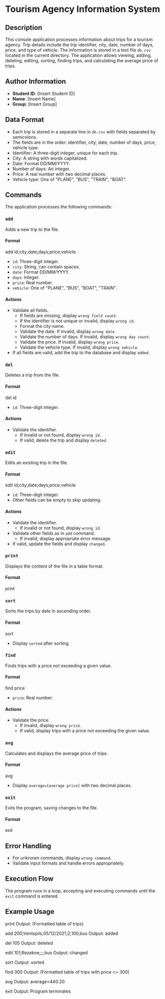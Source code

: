 # Tourism Agency Information System

## Description
This console application processes information about trips for a tourism agency. Trip details include the trip identifier, city, date, number of days, price, and type of vehicle. The information is stored in a text file `db.csv` located in the current directory. The application allows viewing, adding, deleting, editing, sorting, finding trips, and calculating the average price of trips.

## Author Information
- **Student ID**: [Insert Student ID]
- **Name**: [Insert Name]
- **Group**: [Insert Group]

## Data Format
- Each trip is stored in a separate line in `db.csv` with fields separated by semicolons.
- The fields are in the order: identifier, city, date, number of days, price, vehicle type.
- Identifier: A three-digit integer, unique for each trip.
- City: A string with words capitalized.
- Date: Format DD/MM/YYYY.
- Number of days: An integer.
- Price: A real number with two decimal places.
- Vehicle type: One of "PLANE", "BUS", "TRAIN", "BOAT".

## Commands
The application processes the following commands:

### `add`
Adds a new trip to the file.
#### Format
add id;city;date;days;price;vehicle
- `id`: Three-digit integer.
- `city`: String, can contain spaces.
- `date`: Format DD/MM/YYYY.
- `days`: Integer.
- `price`: Real number.
- `vehicle`: One of "PLANE", "BUS", "BOAT", "TRAIN".

#### Actions
- Validate all fields.
  - If fields are missing, display `wrong field count`.
  - If the identifier is not unique or invalid, display `wrong id`.
  - Format the city name.
  - Validate the date. If invalid, display `wrong date`.
  - Validate the number of days. If invalid, display `wrong day count`.
  - Validate the price. If invalid, display `wrong price`.
  - Validate the vehicle type. If invalid, display `wrong vehicle`.
- If all fields are valid, add the trip to the database and display `added`.

### `del`
Deletes a trip from the file.
#### Format
del id
- `id`: Three-digit integer.

#### Actions
- Validate the identifier.
  - If invalid or not found, display `wrong id`.
  - If valid, delete the trip and display `deleted`.

### `edit`
Edits an existing trip in the file.
#### Format
edit id;city;date;days;price;vehicle
- `id`: Three-digit integer.
- Other fields can be empty to skip updating.

#### Actions
- Validate the identifier.
  - If invalid or not found, display `wrong id`.
- Validate other fields as in `add` command.
  - If invalid, display appropriate error message.
- If valid, update the fields and display `changed`.

### `print`
Displays the content of the file in a table format.
#### Format
print

### `sort`
Sorts the trips by date in ascending order.
#### Format
sort
- Display `sorted` after sorting.

### `find`
Finds trips with a price not exceeding a given value.
#### Format
find price
- `price`: Real number.

#### Actions
- Validate the price.
  - If invalid, display `wrong price`.
  - If valid, display trips with a price not exceeding the given value.

### `avg`
Calculates and displays the average price of trips.
#### Format
avg
- Display `average=[average price]` with two decimal places.

### `exit`
Exits the program, saving changes to the file.
#### Format
exit

## Error Handling
- For unknown commands, display `wrong command`.
- Validate input formats and handle errors appropriately.

## Execution Flow
The program runs in a loop, accepting and executing commands until the `exit` command is entered.

## Example Usage
print
Output: (Formatted table of trips)

add 200;Ventspils;05/12/2021;2;100;bus
Output: added

del 105
Output: deleted

edit 101;Rezekne;;;;bus
Output: changed

sort
Output: sorted

find 300
Output: (Formatted table of trips with price <= 300)

avg
Output: average=440.20

exit
Output: Program terminates